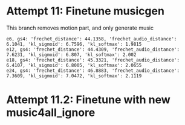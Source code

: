 
# Attempt 11: Finetune musicgen
This branch removes motion part, and only generate music

    e6, gs4: 'frechet_distance': 44.1358, 'frechet_audio_distance': 6.1041, 'kl_sigmoid': 6.7596, 'kl_softmax': 1.9815
    e12, gs4: 'frechet_distance': 44.4309, 'frechet_audio_distance': 7.6231, 'kl_sigmoid': 6.807, 'kl_softmax': 2.002
    e18, gs4: 'frechet_distance': 45.3321, 'frechet_audio_distance': 6.4107, 'kl_sigmoid': 6.8005, 'kl_softmax': 2.0655
    e24, gs4: 'frechet_distance': 46.8883, 'frechet_audio_distance': 7.3609, 'kl_sigmoid': 7.0472, 'kl_softmax': 2.1119

# Attempt 11.2: Finetune with new music4all_ignore
